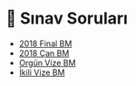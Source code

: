 # 📃 Sınav Soruları

<!--Index-->

- [2018 Final BM](./2018%20Final%20BM.pdf)
- [2018 Çan BM](./2018%20%C3%87an%20BM.pdf)
- [Orgün Vize BM](./Org%C3%BCn%20Vize%20BM.pdf)
- [İkili Vize BM](./%C4%B0kili%20Vize%20BM.pdf)

<!--Index-->
